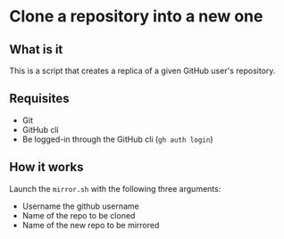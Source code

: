 # Clone a repository into a new one

## What is it

This is a script that creates a replica of a given GitHub user's repository.

## Requisites

- Git
- GitHub cli
- Be logged-in through the GitHub cli (`gh auth login`)

## How it works

Launch the `mirror.sh` with the following three arguments:

- Username the github username
- Name of the repo to be cloned
- Name of the new repo to be mirrored

